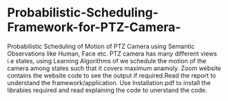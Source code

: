 # Probabilistic-Scheduling-Framework-for-PTZ-Camera-
Probabilistic Scheduling of Motion of PTZ Camera using Semantic Observations  like Human, Face etc. PTZ camera has many different views i.e states, using Learning Algorithms of we schedule the motion of the camera among states such that it covers maximum anamoly. Zoom website contains the website code to see the output if required.Read the report to understand the framework/application. Use Installation.pdf to install the librabies required and read explaining the code to unerstand the code.
